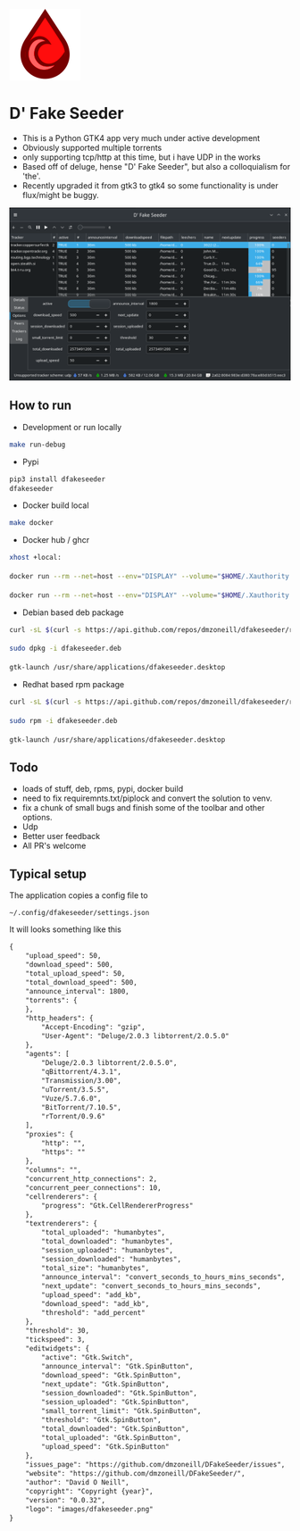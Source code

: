 <!-- markdownlint-disable MD041 -->
![DFakeSeeder screenshot](https://github.com/dmzoneill/dFakeSeeder/blob/main/d_fake_seeder/images/dfakeseeder.png)

# D' Fake Seeder

- This is a Python GTK4 app very much under active development
- Obviously supported multiple torrents
- only supporting tcp/http at this time, but i have UDP in the works
- Based off of deluge, hense "D' Fake Seeder", but also a colloquialism for 'the'.
- Recently upgraded it from gtk3 to gtk4 so some functionality is under flux/might be buggy.

![DFakeSeeder screenshot](https://github.com/dmzoneill/dFakeSeeder/blob/main/d_fake_seeder/images/screenshot.png)

## How to run
- Development or run locally
```bash
make run-debug
```

- Pypi
```bash
pip3 install dfakeseeder
dfakeseeder
```

- Docker build local
```bash
make docker
```

- Docker hub / ghcr
```bash
xhost +local:

docker run --rm --net=host --env="DISPLAY" --volume="$HOME/.Xauthority:/root/.Xauthority:rw" --volume="/tmp/.X11-unix:/tmp/.X11-unix" -it feeditout/dfakeseeder

docker run --rm --net=host --env="DISPLAY" --volume="$HOME/.Xauthority:/root/.Xauthority:rw" --volume="/tmp/.X11-unix:/tmp/.X11-unix" -it ghcr.io/dmzoneill/dfakeseeder
```

- Debian based deb package
```bash
curl -sL $(curl -s https://api.github.com/repos/dmzoneill/dfakeseeder/releases/latest | grep browser_download_url | cut -d\" -f4 | grep deb) -o dfakeseeder.deb

sudo dpkg -i dfakeseeder.deb

gtk-launch /usr/share/applications/dfakeseeder.desktop
```

- Redhat based rpm package
```bash
curl -sL $(curl -s https://api.github.com/repos/dmzoneill/dfakeseeder/releases/latest | grep browser_download_url | cut -d\" -f4 | grep rpm) -o dfakeseeder.rpm

sudo rpm -i dfakeseeder.deb

gtk-launch /usr/share/applications/dfakeseeder.desktop
```

## Todo
- loads of stuff, deb, rpms, pypi, docker build
- need to fix requiremnts.txt/piplock and convert the solution to venv.
- fix a chunk of small bugs and finish some of the toolbar and other options.
- Udp
- Better user feedback
- All PR's welcome


## Typical setup

The application copies a config file to
```text
~/.config/dfakeseeder/settings.json
```
It will looks something like this

```text
{
    "upload_speed": 50,
    "download_speed": 500,
    "total_upload_speed": 50,
    "total_download_speed": 500,
    "announce_interval": 1800,
    "torrents": {
    },
    "http_headers": {
        "Accept-Encoding": "gzip",
        "User-Agent": "Deluge/2.0.3 libtorrent/2.0.5.0"
    },
    "agents": [
        "Deluge/2.0.3 libtorrent/2.0.5.0",
        "qBittorrent/4.3.1",
        "Transmission/3.00",
        "uTorrent/3.5.5",
        "Vuze/5.7.6.0",
        "BitTorrent/7.10.5",
        "rTorrent/0.9.6"
    ],
    "proxies": {
        "http": "",
        "https": ""
    },
    "columns": "",
    "concurrent_http_connections": 2,
    "concurrent_peer_connections": 10,
    "cellrenderers": {
        "progress": "Gtk.CellRendererProgress"
    },
    "textrenderers": {
        "total_uploaded": "humanbytes",
        "total_downloaded": "humanbytes",
        "session_uploaded": "humanbytes",
        "session_downloaded": "humanbytes",
        "total_size": "humanbytes",
        "announce_interval": "convert_seconds_to_hours_mins_seconds",
        "next_update": "convert_seconds_to_hours_mins_seconds",
        "upload_speed": "add_kb",
        "download_speed": "add_kb",
        "threshold": "add_percent"
    },
    "threshold": 30,
    "tickspeed": 3,
    "editwidgets": {
        "active": "Gtk.Switch",
        "announce_interval": "Gtk.SpinButton",
        "download_speed": "Gtk.SpinButton",
        "next_update": "Gtk.SpinButton",
        "session_downloaded": "Gtk.SpinButton",
        "session_uploaded": "Gtk.SpinButton",
        "small_torrent_limit": "Gtk.SpinButton",
        "threshold": "Gtk.SpinButton",
        "total_downloaded": "Gtk.SpinButton",
        "total_uploaded": "Gtk.SpinButton",
        "upload_speed": "Gtk.SpinButton"
    },
    "issues_page": "https://github.com/dmzoneill/DFakeSeeder/issues",
    "website": "https://github.com/dmzoneill/DFakeSeeder/",
    "author": "David O Neill",
    "copyright": "Copyright {year}",
    "version": "0.0.32",
    "logo": "images/dfakeseeder.png"
}
```